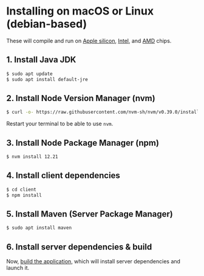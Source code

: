 # Installing on macOS or Linux (debian-based)
These will compile and run on [Apple silicon](https://en.wikipedia.org/wiki/Apple_silicon), [Intel](https://en.wikipedia.org/wiki/List_of_Intel_CPU_microarchitectures), and [AMD](https://en.wikipedia.org/wiki/List_of_AMD_processors) chips.

## 1. Install Java JDK
```sh
$ sudo apt update
$ sudo apt install default-jre
```
## 2. Install Node Version Manager (nvm)
```sh
$ curl -o- https://raw.githubusercontent.com/nvm-sh/nvm/v0.39.0/install.sh | bash
```
Restart your terminal to be able to use `nvm`.
## 3. Install Node Package Manager (npm)
```sh
$ nvm install 12.21
```
## 4. Install client dependencies
```sh
$ cd client
$ npm install
```
## 5. Install Maven (Server Package Manager)
```sh
$ sudo apt install maven
```
## 6. Install server dependencies & build
Now, [build the application](../building.md), which will install server dependencies and launch it.
